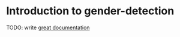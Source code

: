 # Introduction to gender-detection

TODO: write [great documentation](http://jacobian.org/writing/what-to-write/)
